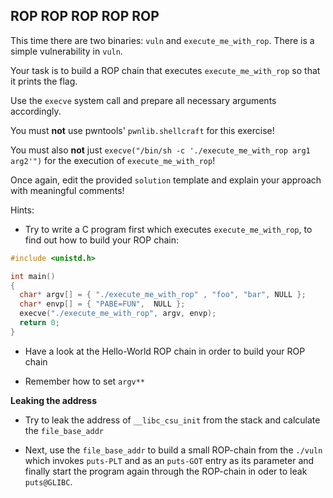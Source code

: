 ## ROP ROP ROP ROP ROP

This time there are two binaries: `vuln` and `execute_me_with_rop`.
There is a simple vulnerability in `vuln`.

Your task is to build a ROP chain that executes `execute_me_with_rop` so that it prints the flag.

Use the `execve` system call and prepare all necessary arguments accordingly.

You must **not** use pwntools' `pwnlib.shellcraft` for this exercise!

You must also **not** just `execve("/bin/sh -c './execute_me_with_rop arg1 arg2'")` for the execution of `execute_me_with_rop`!

Once again, edit the provided `solution` template and explain your approach with meaningful comments!

Hints: 

- Try to write a C program first which executes `execute_me_with_rop`, to find out how to build your ROP chain:

```c
#include <unistd.h>

int main()
{
  char* argv[] = { "./execute_me_with_rop" , "foo", "bar", NULL };
  char* envp[] = { "PABE=FUN",  NULL };
  execve("./execute_me_with_rop", argv, envp);
  return 0;
}
```

- Have a look at the Hello-World ROP chain in order to build your ROP chain

- Remember how to set `argv**`

**Leaking the address**

- Try to leak the address of `__libc_csu_init` from the stack and calculate the `file_base_addr`

- Next, use the `file_base_addr` to build a small ROP-chain from the `./vuln` which invokes `puts-PLT` and as an `puts-GOT` entry as its parameter and finally start the program again through the ROP-chain in oder to leak `puts@GLIBC`.
